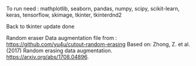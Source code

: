 To run need : mathplotlib,
seaborn,
pandas,
numpy,
scipy,
scikit-learn,
keras,
tensorflow,
skimage,
tkinter,
tkinterdnd2

Back to tkinter update done 

Random eraser Data augmentation file from :
https://github.com/yu4u/cutout-random-erasing
Based on:
Zhong, Z. et al. (2017) Random erasing data augmentation. https://arxiv.org/abs/1708.04896.
